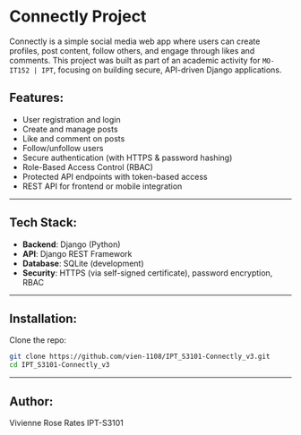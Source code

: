 # Connectly Project

Connectly is a simple social media web app where users can create profiles, post content, follow others, and engage through likes and comments.
This project was built as part of an academic activity for `MO-IT152 | IPT`, focusing on building secure, API-driven Django applications.



## Features:

- User registration and login
- Create and manage posts
- Like and comment on posts
- Follow/unfollow users
- Secure authentication (with HTTPS & password hashing)
- Role-Based Access Control (RBAC)
- Protected API endpoints with token-based access
- REST API for frontend or mobile integration

---

## Tech Stack:

- **Backend**: Django (Python)
- **API**: Django REST Framework
- **Database**: SQLite (development)
- **Security**: HTTPS (via self-signed certificate), password encryption, RBAC

---

## Installation:

Clone the repo:
   ```bash
   git clone https://github.com/vien-1108/IPT_S3101-Connectly_v3.git
   cd IPT_S3101-Connectly_v3
  ```

---

## Author:

Vivienne Rose Rates
IPT-S3101
